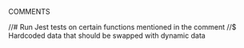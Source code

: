 COMMENTS

//# Run Jest tests on certain functions mentioned in the comment
//$ Hardcoded data that should be swapped with dynamic data